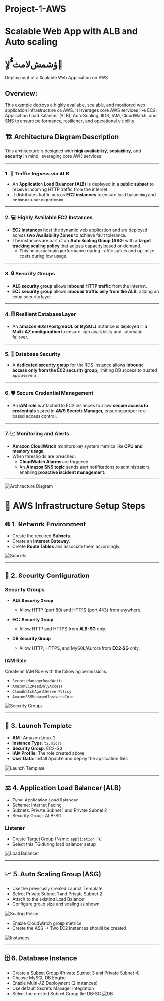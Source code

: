 # Project-1-AWS
# Scalable Web App with ALB and Auto scaling 
# ٍؤشمشﻻمث ًُﻻ ِ
Deployment of a Scalable Web Application on AWS

## Overview:
This example deploys a highly available, scalable, and monitored web application infrastructure on AWS. It leverages core AWS services like EC2, Application Load Balancer (ALB), Auto Scaling, RDS, IAM, CloudWatch, and SNS to ensure performance, resilience, and operational visibility.


## 🏗️ Architecture Diagram Description

This architecture is designed with **high availability**, **scalability**, and **security** in mind, leveraging core AWS services:

---

### 1. 🚪 Traffic Ingress via ALB
- An **Application Load Balancer (ALB)** is deployed in a **public subnet** to receive incoming HTTP traffic from the internet.
- It distributes traffic across **EC2 instances** to ensure load balancing and enhance user experience.

---

### 2. 💻 Highly Available EC2 Instances
- **EC2 instances** host the dynamic web application and are deployed across **two Availability Zones** to achieve fault tolerance.
- The instances are part of an **Auto Scaling Group (ASG)** with a **target tracking scaling policy** that adjusts capacity based on demand.
  - This helps maintain performance during traffic spikes and optimize costs during low usage.

---

### 3. 🔒 Security Groups
- **ALB security group** allows **inbound HTTP traffic** from the internet.
- **EC2 security group** allows **inbound traffic only from the ALB**, adding an extra security layer.

---

### 4. 🗄️ Resilient Database Layer
- An **Amazon RDS (PostgreSQL or MySQL)** instance is deployed in a **Multi-AZ configuration** to ensure high availability and automatic failover.

---

### 5. 🔐 Database Security
- A **dedicated security group** for the RDS instance allows **inbound access only from the EC2 security group**, limiting DB access to trusted app servers.

---

### 6. 🛡️ Secure Credential Management
- An **IAM role** is attached to EC2 instances to allow **secure access to credentials** stored in **AWS Secrets Manager**, ensuring proper role-based access control.

---

### 7. 📈 Monitoring and Alerts
- **Amazon CloudWatch** monitors key system metrics like **CPU and memory usage**.
- When thresholds are breached:
  - **CloudWatch Alarms** are triggered.
  - An **Amazon SNS topic** sends alert notifications to administrators, enabling **proactive incident management**.

---

![Architecture Diagram](https://github.com/user-attachments/assets/8902748b-d460-416b-90b6-0612299436e0)



# 🚀 AWS Infrastructure Setup Steps

## 🌐 1. Network Environment

- Create the required **Subnets**.
- Create an **Internet Gateway**.
- Create **Route Tables** and associate them accordingly.

![Subnets](https://github.com/user-attachments/assets/ec303bdc-effa-4b3e-a5ee-350d04e2cab0)

---

## 🔐 2. Security Configuration

### Security Groups

- **ALB Security Group**
  - Allow HTTP (port 80) and HTTPS (port 443) from anywhere.

- **EC2 Security Group**
  - Allow HTTP and HTTPS from **ALB-SG** only.

- **DB Security Group**
  - Allow HTTP, HTTPS, and MySQL/Aurora from **EC2-SG** only.

### IAM Role

Create an IAM Role with the following permissions:
- `SecretsManagerReadWrite`
- `AmazonEC2ReadOnlyAccess`
- `CloudWatchAgentServerPolicy`
- `AmazonSSMManagedInstanceCore`

![Security Groups](https://github.com/user-attachments/assets/1993d505-afaf-479c-823f-d726785941b1)

---

## 🧰 3. Launch Template

- **AMI**: Amazon Linux 2  
- **Instance Type**: `t2.micro`  
- **Security Group**: EC2-SG  
- **IAM Profile**: The role created above  
- **User Data**: Install Apache and deploy the application files

![Launch Template](https://github.com/user-attachments/assets/35d9c92e-2f75-431b-8279-395fa0f04823)

---

## ⚖️ 4. Application Load Balancer (ALB)

- Type: Application Load Balancer
- Scheme: Internet Facing
- Subnets: Private Subnet 1 and Private Subnet 2
- Security Group: ALB-SG

### Listener

- Create Target Group (Name: `application TG`)
- Select this TG during load balancer setup

![Load Balancer](https://github.com/user-attachments/assets/d32db238-3cec-4ffc-ac8a-e84dbb4e7f91)

---

## 📈 5. Auto Scaling Group (ASG)

- Use the previously created Launch Template
- Select Private Subnet 1 and Private Subnet 2
- Attach to the existing Load Balancer
- Configure group size and scaling as shown

![Scaling Policy](https://github.com/user-attachments/assets/2b324a79-d312-4744-bcf7-363d7f42575e)

- Enable CloudWatch group metrics
- Create the ASG → Two EC2 instances should be created

![Instances](https://github.com/user-attachments/assets/7e6f40a6-26ef-4e51-8434-2d80c33e5fd2)

---

## 🗄️ 6. Database Instance

- Create a Subnet Group (Private Subnet 3 and Private Subnet 4)
- Choose MySQL DB Engine
- Enable Multi-AZ Deployment (2 instances)
- Use default Secrets Manager integration
- Select the created Subnet Group the DB-SG.![DB](https://github.com/user-attachments/assets/44d040b0-76ef-4441-8c1a-f75de7fb75cb)

